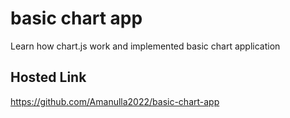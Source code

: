 # basic chart app
Learn how chart.js work and implemented basic chart application

## Hosted Link
https://github.com/Amanulla2022/basic-chart-app
